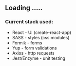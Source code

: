 ## Loading .....

### Current stack used:

- React - UI (create-react-app)
- SASS - styles (css modules)
- Formik - forms
- Yup - form validations
- Axios - http requests
- Jest/Enzyme - unit testing

